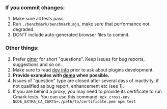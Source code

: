 ### If you commit changes:

1. Make sure all tests pass.
2. Run `./benchmark/benchmark.mjs`, make sure that performance not degraded.
3. DON'T include auto-generated browser files to commit.

### Other things:

1. Prefer [gitter](https://gitter.im/markdown-it/markdown-it) for short "questions".
   Keep issues for bug reports, suggestions and so on.
2. Make sure to read [dev info](https://github.com/markdown-it/markdown-it/tree/master/docs)
   prior to ask about plugins development.
3. __Provide examples with [demo](https://markdown-it.github.io/) when possible.__
4. Issues of "question" type are closed after several days of inactivity,
   if not qualified as bug report, enhancement etc (see 1).
5. If you are behind a proxy, you may need to provide its certificate to run Cmark tests. You can use this command: `npx cross-env NODE_EXTRA_CA_CERTS=./path/to/certificate.pem npm test`